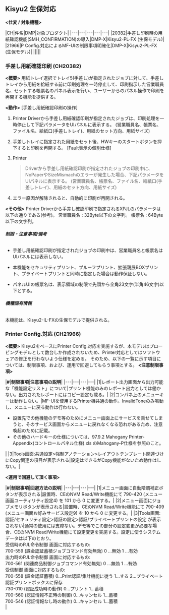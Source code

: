 ## Kisyu2 生保対応

**<仕変 / 対象機種>**

|CH|件名|DMP|対象プロダクト|
|---|---|---|---|---|
|20382|手差し印刷時の用紙確認機能(SMH_CONFIRMATION)の導入|DMP-X|Kisyu2-PL-FX (生保モデル)|
|21966|P Config.対応によるMF-UIの制限事項明確化|DMP-X|Kisyu2-PL-FX (生保モデル)|
|||||


### 手差し用紙確認印刷 (CH20382)

**<概要>**
用紙トレイ選択でトレイ5(手差し)が指定されたジョブに対して、手差しトレイから用紙を給紙する前に印刷処理を一時停止して、印刷指示した営業職員名、セットする帳票名のパネル表示を行い、ユーザーからのパネル操作で印刷を再開する機能を提供する。

**<動作>**
\[手差し用紙確認印刷の操作\]

1.  Printer
    Driverから手差し用紙確認印刷が指定されたジョブは、印刷処理を一時停止して下記パラメータをUIパネルに表示する。
(営業職員名、帳票名、ファイル名、給紙口(手差しトレイ)、用紙のセット方向、用紙サイズ)

1.  手差しトレイに指定された用紙をセット後、HWキーのスタートボタンを押下すると印刷を再開する。
\[Fault表示の個別仕様\]

1.  Printer
    > Driverから手差し用紙確認印刷が指定されたジョブの印刷中に、NoPaperやSizeMismachのエラーが発生した場合、下記パラメータをUIパネルに表示する。
   (営業職員名、帳票名、ファイル名、給紙口(手差しトレイ)、用紙のセット方向、用紙サイズ)

1.  エラー原因が解除されると、自動的に印刷が再開される。

**<その他>**
Printer
Driverから手差し確認印刷で指定されるXPJLのパラメータは以下の通りである(参考)。
営業職員名 : 32Byte以下の文字列。
帳票名  : 64Byte以下の文字列。

###### **制限・注意事項/備考**

-   手差し用紙確認印刷が指定されたジョブの印刷中は、営業職員名と帳票名はUIパネルには表示しない。

-   本機能をセキュリティプリント、プルーフプリント、拡張親展BOXプリント、プライベートプリントと同時に指定した場合は動作保証しない。

-   パネルUIの帳票名は、表示領域の制限で先頭から全角23文字(半角46文字)以下とする。

###### **機種固有情報**
本機能は、Kisyu2-IL-FXの生保モデルで提供される。

     

### Printer Config.対応 (CH21966)
**<概要>**
Kisyu2をベースにPrinter
Config.対応を実施するが、本モデルはプロービングモデルとして数台しか作成されないため、Printer対応としてはソフトウェアの修正を行わないよう仕様を定める。
そのため、以下の一覧に示す項目については、制限事項、および、運用で回避してもらう事項とする。
**<注意制限事項>**

|**#**|**制限事項**|**注意事項の説明**|
|---|---|---|---|
|1|レポート出力画面から出力可能な「機能設定リスト」について|プリント機能のみのレポート出力としては働かない。出力されたレポートにはコピー設定も載る。|
|2|コンパネ上のメニューキーは動作しない。|MF-UIを使用するPrinter機共通の動作。InvalidToneのみ鳴動し、メニューに戻る動作は行わない。<br/><ul><li>設置先での他機能のデモ等のためにメニュー画面上にサービスを乗せてしまうと、そのサービス画面からメニューに戻れなくなる恐れがあるため、注意喚起のために記載。<br/></li><li>その他のハードキーの仕様については、97.9.2 Mahogany Printer-Appendix(コントロールパネル仕様).xls のMahogany-P仕様を参照のこと。<br/></li></ul>|
|3|Tools画面:共通設定>強制アノテーション>レイアウトテンプレート関連づけ にCopy関連の項目が表示される|設定はできるがCopy機能がないため動作はしない。|

**<運用で回避して頂く事項>**

|**#**|**制限事項**|**回避方法の説明**|
|---|---|---|---|
|1|メニュー画面に自動階調補正ボタンが表示される|設置時、CEのNVM Read/Write機能にて 790-420 (メニュー画面ユーティリティ設定4) を 101 から 0 に変更する。|
|2|メニュー画面にジョブメモリボタンが表示される|設置時、CEのNVM Read/Write機能にて 790-409 (メニュー画面お好みサービス設定9) を 10 から 0 に変更する。|
|3|Tools画面:認証/セキュリティ設定>認証の設定>認証/プライベートプリントの設定 が表示されない|通常の使用には支障ない。デモ等でこの部分の設定変更が必要な場合、CEのNVM Read/Write機能にて設定変更を実施する。設定に使うシステムデータは以下のとおり。<br/>受信時のPJL命令制御 画面に対応するもの:<br/>700-559 (課金認証蓄積ジョブコマンド有効無効) 0 …無効 1 …有効<br/>出力時のPJL命令制御 画面に対応するもの:<br/>700-561 (関連商品制御ジョブコマンド有効無効) 0 …無効 1 …有効<br/>受信制御 画面に対応するもの:<br/>700-558 (課金認証蓄積) 0…Print認証/集計機能に従う 1…する 2…プライベート認証プリントボックスに保存<br/>730-010 (認証成功時の動作) 0…プリント 1…蓄積<br/>700-560 (認証情報不正時の制御) 0…キャンセル 1…蓄積<br/>700-546 (認証情報なし時の動作) 0…キャンセル 1…蓄積<br/>|

